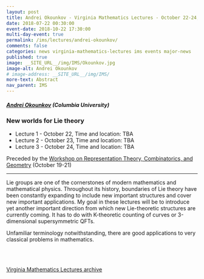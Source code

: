 ```yaml
---
layout: post
title: Andrei Okounkov - Virginia Mathematics Lectures - October 22-24, 2018
date: 2018-07-22 00:30:00
event-date: 2018-10-22 17:30:00
multi-day-event: true
permalink: /ims/lectures/andrei-okounkov/
comments: false
categories: news virginia-mathematics-lectures ims events major-news
published: true
image: __SITE_URL__/img/IMS/Okounkov.jpg
image-alt: Andrei Okounkov
# image-address: __SITE_URL__/img/IMS/
more-text: Abstract
nav_parent: IMS
---
```


<h5 class="mt-3 mb-4"><a href="http://www.math.columbia.edu/~okounkov/">Andrei Okounkov</a> (Columbia University)</h5>

### New worlds for Lie theory

- Lecture 1 - October 22, Time and location: TBA
- Lecture 2 - October 23, Time and location: TBA
- Lecture 3 - October 24, Time and location: TBA 

Preceded by the <a href="{{site.url}}/ims/workshop-fall-2018/">Workshop on Representation Theory, Combinatorics, and Geometry</a>
(October&nbsp;19-21)

<!--more-->

---

Lie groups are one of the cornerstones of modern mathematics and mathematical physics. Throughout its history, boundaries of Lie theory have been constantly expanding to include new important structures and cover new important applications. My goal in these lectures will be to introduce yet another important direction from which new Lie-theoretic structures are currently coming. It has to do with K-theoretic counting of curves or 3-dimensional supersymmetric QFTs. 

Unfamiliar terminology notwithstanding, there are good applications to very classical problems in mathematics.



<br><br>

[Virginia Mathematics Lectures archive]({{site.url}}/ims/lectures)
